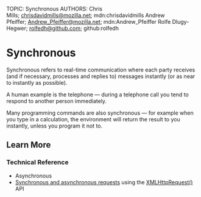 TOPIC: Synchronous
AUTHORS: Chris Mills; chrisdavidmills@mozilla.net; mdn:chrisdavidmills
         Andrew Pfeiffer; Andrew_Pfeiffer@mozilla.net; mdn:Andrew_Pfeiffer
         Rolfe Dlugy-Hegwer; rolfedh@github.com; github:rolfedh

# Synchronous

Synchronous refers to real-time communication where each party receives (and if necessary,
processes and replies to) messages instantly (or as near to instantly as possible).

A human example is the telephone — during a telephone call you tend to respond to another person immediately.

Many programming commands are also synchronous — for example when you type in a calculation,
the environment will return the result to you instantly, unless you program it not to.

## Learn More

### Technical Reference

- Asynchronous
- [Synchronous and asynchronous requests](https://wiki.developer.mozilla.org/en-US/docs/Web/API/XMLHttpRequest/Synchronous_and_Asynchronous_Requests)
using the [XMLHttpRequest()](https://developer.mozilla.org/en-US/docs/Web/API/XMLHttpRequest) API
